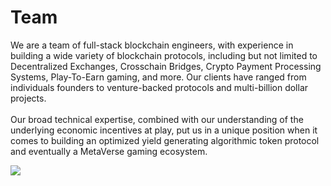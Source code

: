 # Team

We are a team of full-stack blockchain engineers, with experience in building a wide variety of blockchain protocols, including but not limited to Decentralized Exchanges, Crosschain Bridges, Crypto Payment Processing Systems, Play-To-Earn gaming, and more. Our clients have ranged from individuals founders to venture-backed protocols and multi-billion dollar projects.\
\
Our broad technical expertise, combined with our understanding of the underlying economic incentives at play, put us in a unique position when it comes to building an optimized yield generating algorithmic token protocol and eventually a MetaVerse gaming ecosystem.



![](.gitbook/assets/regulations\_bg.png)
